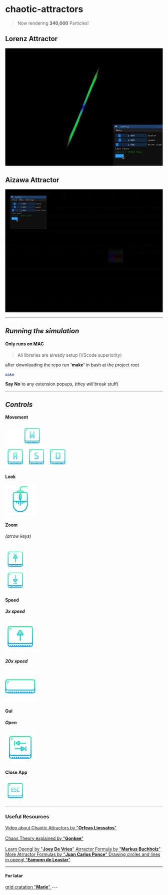 # chaotic-attractors

> Now rendering **340,000** Particles!

## Lorenz Attractor

![Lorenz Attractor](./md/lorenz.webp)

## Aizawa Attractor

![Aizawa Attractor](./md/aizawa.webp)

---

## *Running the simulation*

#### **Only runs on MAC**

> All libraries are already setup (VScode superiority)

after downloading the repo run **'make'** in bash at the project root

``` bash
make
```

**Say No** to any extension popups, (they *will* break stuff) 

---

## *Controls*

#### Movement

<span>
    <span>
        <img src="./md/padding.png"/>
        <img src="./md/controles/w.png" alt="W key" />
    </span>
    <div>
        <img src="./md/controles/a.png" alt="A key" />
        <img src="./md/controles/s.png" alt="S key" />
        <img src="./md/controles/d.png" alt="D key" />
    </div>
<span>


#### Look

<img src="./md/controles/mouse.png" alt="use mouse">

<br/>


#### Zoom
###### (arrow keys)

<img src="./md/controles/arrowup.png" alt="use arrow up">
<br/>
<img src="./md/controles/arrowdown.png" alt="use arrow down">

<br/>


#### Speed

##### 3x speed

<img src="./md/controles/shift.png" alt="use shift">

##### 20x speed

<img src="./md/controles/space.png" alt="use space">

<br/>


#### Gui

##### Open

<img src="./md/controles/tab.png" alt="use tab">

<br/>


#### Close App

<img src="./md/controles/esc.png" alt="use esc">

---

### Useful Resources

<a href="https://www.youtube.com/watch?v=idpOunnpKTo" target="_blank">
    Video about Chaotic Attractors by "<b>Orfeas Liossatos</b>"
</a>

<br/>
<br/>

<a href="https://www.youtube.com/watch?v=uzJXeluCKMs" target="_blank">
    Chaos Theory explained by "<b>Gonkee</b>"
</a>

<br/>
<br/>

<a href="https://learnopengl.com/Introduction" target="_blank">
    Learn Opengl by "<b>Joey De Vries</b>"
</a>

<a href="https://markus-x-buchholz.medium.com/3d-chaotic-attractors-in-c-c8112ac147cc" target="_blank">
    Atrractor Formula by "<b>Markus Buchholz</b>"
</a>

<a href="https://www.dynamicmath.xyz/strange-attractors/" target="_blank">
    More Atrractor Formulas by "<b>Juan Carlos Ponce</b>"
</a>

<a href="https://edeleastar.github.io/opengl-programming/topic02/pdf/3.Points_Circles_and_Lines.pdf" target="_blank">
    Drawing circles and lines in opengl "<b>Eamonn de Leastar</b>"
</a>

---
#### For latar
<a href="https://asliceofrendering.com/scene%20helper/2020/01/05/InfiniteGrid/" target="_blank">
    grid cratation "<b>Marie</b>"
</a>
---